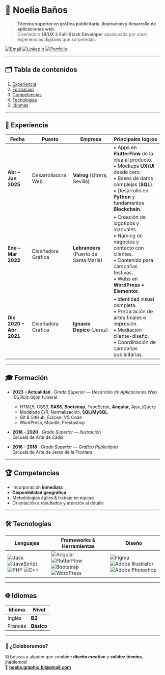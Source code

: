 # 🚀 Noelia Baños

> **Técnica superior en gráfica publicitaria, ilustración y desarrollo de aplicaciones web.**  
> Diseñadora **UI/UX** & **Full-Stack Developer** apasionada por crear experiencias digitales que sorprendan.

[![Email](https://img.shields.io/badge/email-noelia.graphic.bj@gmail.com-EA4335?style=flat-square&logo=gmail&logoColor=white)](mailto:noelia.graphic.bj@gmail.com)
[![LinkedIn](https://img.shields.io/badge/LinkedIn-Perfil-blue?style=flat-square&logo=linkedin)](https://www.linkedin.com/in/tu-perfil)
[![Portfolio](https://img.shields.io/badge/Portfolio-Ver-blueviolet?style=flat-square&logo=github)](https://tu-portfolio.com)

---

## 🗂️ Tabla de contenidos
1. [Experiencia](#experiencia)
2. [Formación](#formación)
3. [Competencias](#competencias)
4. [Tecnologías](#tecnologías)
5. [Idiomas](#idiomas)

---

## 💼 Experiencia
| Fecha | Puesto | Empresa | Principales logros |
|-------|--------|---------|--------------------|
| **Abr – Jun 2025** | Desarrolladora Web | **Valrog** (Utrera, Sevilla) | • Apps en **FlutterFlow** de la idea al producto.<br>• Mockups **UX/UI** desde cero.<br>• Bases de datos complejas (**SQL**).<br>• Desarrollo en **Python** y fundamentos **Blockchain**. |
| **Ene – Mar 2022** | Diseñadora Gráfica | **Lebranders** (Puerto de Santa María) | • Creación de logotipos y manuales.<br>• Naming de negocios y contacto con clientes.<br>• Contenido para campañas festivas.<br>• Webs en **WordPress + Elementor**. |
| **Dic 2020 – Abr 2021** | Diseñadora Gráfica | **Ignacio Dopico** (Jerez) | • Identidad visual completa.<br>• Preparación de artes finales e impresión.<br>• Mediación cliente-diseño.<br>• Coordinación de campañas publicitarias. |

---

## 🎓 Formación
- **2023 – Actualidad** · *Grado Superior — Desarrollo de Aplicaciones Web*  
  IES Ruiz Gijón (Utrera)
  - HTML5, CSS3, **SASS**, **Bootstrap**, TypeScript, **Angular**, Ajax, jQuery
  - Modelado E/R, Normalización, **SQL/MySQL**
  - Git & GitHub, Eclipse, VS Code
  - WordPress, Moodle, Prestashop

- **2018 – 2020** · *Grado Superior — Ilustración*  
  Escuela de Arte de Cádiz

- **2016 – 2018** · *Grado Superior — Gráfica Publicitaria*  
  Escuela de Arte de Jerez de la Frontera

---

## 🏆 Competencias
- Incorporación **inmediata**
- **Disponibilidad geográfica**
- Metodologías ágiles & trabajo en equipo
- Orientación a resultados y atención al detalle

---

## 🛠️ Tecnologías

| Lenguajes                                | Frameworks & Herramientas                       | Diseño |
|------------------------------------------|-------------------------------------------------|--------|
| ![Java](https://img.shields.io/badge/Java-007396?style=for-the-badge&logo=java&logoColor=white) ![JavaScript](https://img.shields.io/badge/JavaScript-F7DF1E?style=for-the-badge&logo=javascript&logoColor=black) ![PHP](https://img.shields.io/badge/PHP-777BB4?style=for-the-badge&logo=php&logoColor=white) ![C++](https://img.shields.io/badge/C++-00599C?style=for-the-badge&logo=c%2b%2b&logoColor=white) | ![Angular](https://img.shields.io/badge/Angular-DD0031?style=for-the-badge&logo=angular&logoColor=white) ![FlutterFlow](https://img.shields.io/badge/FlutterFlow-02569B?style=for-the-badge&logo=flutter&logoColor=white) ![Bootstrap](https://img.shields.io/badge/Bootstrap-7952B3?style=for-the-badge&logo=bootstrap&logoColor=white) ![WordPress](https://img.shields.io/badge/WordPress-21759B?style=for-the-badge&logo=wordpress&logoColor=white) | ![Figma](https://img.shields.io/badge/Figma-F24E1E?style=for-the-badge&logo=figma&logoColor=white) ![Adobe Illustrator](https://img.shields.io/badge/Illustrator-FF9A00?style=for-the-badge&logo=adobeillustrator&logoColor=white) ![Adobe Photoshop](https://img.shields.io/badge/Photoshop-31A8FF?style=for-the-badge&logo=adobephotoshop&logoColor=white) |

---

## 🌐 Idiomas
| Idioma   | Nivel |
|----------|-------|
| Inglés   | **B2** |
| Francés  | **Básico** |

---

### 🤝 ¿Colaboramos?
Si buscas a alguien que combine **diseño creativo** y **solidez técnica**, ¡hablemos!  
📧 **noelia.graphic.bj@gmail.com**
